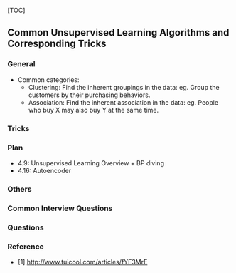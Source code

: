 [TOC]

## Common Unsupervised Learning Algorithms and Corresponding Tricks 

### General
* Common categories:
    - Clustering: Find the inherent groupings in the data: eg. Group the customers by their purchasing behaviors.
    - Association: Find the inherent association in the data: eg. People who buy X may also buy Y at the same time.

### Tricks

### Plan
* 4.9:      Unsupervised Learning Overview + BP diving
* 4.16:     Autoencoder


### Others 

### Common Interview Questions

### Questions

### Reference
* [1] http://www.tuicool.com/articles/fYF3MrE